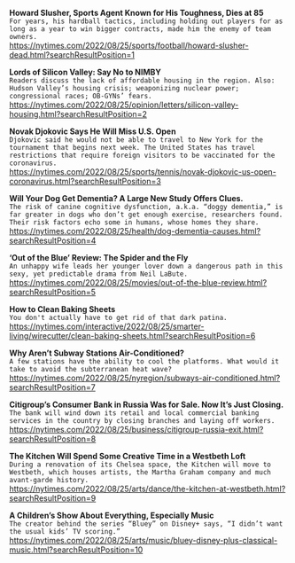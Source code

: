 **Howard Slusher, Sports Agent Known for His Toughness, Dies at 85**\
`For years, his hardball tactics, including holding out players for as long as a year to win bigger contracts, made him the enemy of team owners.`\
https://nytimes.com/2022/08/25/sports/football/howard-slusher-dead.html?searchResultPosition=1

**Lords of Silicon Valley: Say No to NIMBY**\
`Readers discuss the lack of affordable housing in the region. Also: Hudson Valley’s housing crisis; weaponizing nuclear power; congressional races; OB-GYNs’ fears. `\
https://nytimes.com/2022/08/25/opinion/letters/silicon-valley-housing.html?searchResultPosition=2

**Novak Djokovic Says He Will Miss U.S. Open**\
`Djokovic said he would not be able to travel to New York for the tournament that begins next week. The United States has travel restrictions that require foreign visitors to be vaccinated for the coronavirus.`\
https://nytimes.com/2022/08/25/sports/tennis/novak-djokovic-us-open-coronavirus.html?searchResultPosition=3

**Will Your Dog Get Dementia? A Large New Study Offers Clues.**\
`The risk of canine cognitive dysfunction, a.k.a. “doggy dementia,” is far greater in dogs who don’t get enough exercise, researchers found. Their risk factors echo some in humans, whose homes they share.`\
https://nytimes.com/2022/08/25/health/dog-dementia-causes.html?searchResultPosition=4

**‘Out of the Blue’ Review: The Spider and the Fly**\
`An unhappy wife leads her younger lover down a dangerous path in this sexy, yet predictable drama from Neil LaBute.`\
https://nytimes.com/2022/08/25/movies/out-of-the-blue-review.html?searchResultPosition=5

**How to Clean Baking Sheets**\
`You don't actually have to get rid of that dark patina.`\
https://nytimes.com/interactive/2022/08/25/smarter-living/wirecutter/clean-baking-sheets.html?searchResultPosition=6

**Why Aren’t Subway Stations Air-Conditioned?**\
`A few stations have the ability to cool the platforms. What would it take to avoid the subterranean heat wave?`\
https://nytimes.com/2022/08/25/nyregion/subways-air-conditioned.html?searchResultPosition=7

**Citigroup’s Consumer Bank in Russia Was for Sale. Now It’s Just Closing.**\
`The bank will wind down its retail and local commercial banking services in the country by closing branches and laying off workers.`\
https://nytimes.com/2022/08/25/business/citigroup-russia-exit.html?searchResultPosition=8

**The Kitchen Will Spend Some Creative Time in a Westbeth Loft**\
`During a renovation of its Chelsea space, the Kitchen will move to Westbeth, which houses artists, the Martha Graham company and much avant-garde history.`\
https://nytimes.com/2022/08/25/arts/dance/the-kitchen-at-westbeth.html?searchResultPosition=9

**A Children’s Show About Everything, Especially Music**\
`The creator behind the series “Bluey” on Disney+ says, “I didn’t want the usual kids’ TV scoring.”`\
https://nytimes.com/2022/08/25/arts/music/bluey-disney-plus-classical-music.html?searchResultPosition=10

